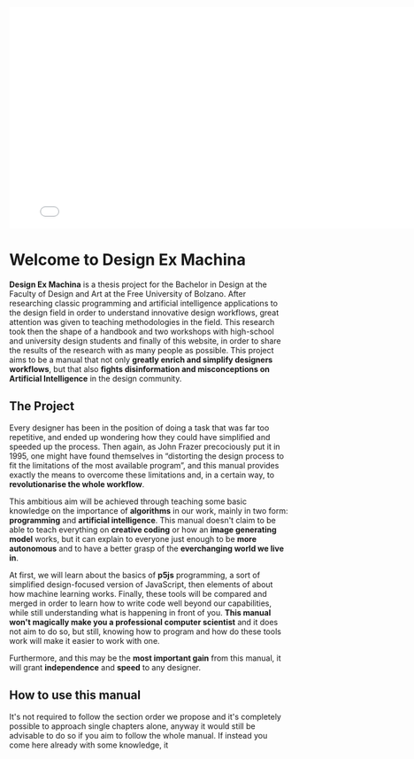 <iframe src="p5/sketch.html" width="800" height="400" style="border: none"></iframe>

# Welcome to Design Ex Machina

**Design Ex Machina** is a thesis project for the Bachelor in Design at the Faculty of Design and Art at the Free University of Bolzano. After researching classic programming and artificial intelligence applications to the design field in order to understand innovative design workflows, great attention was given to teaching methodologies in the field. This research took then the shape of a handbook and two workshops with high-school and university design students and finally of this website, in order to share the results of the research with as many people as possible. This project aims to be a manual that not only **greatly enrich and simplify designers workflows**, but that also **fights disinformation and misconceptions on Artificial Intelligence** in the design community.

## The Project

Every designer has been in the position of doing a task that was far too repetitive, and ended up wondering how they could have simplified and speeded up the process. Then again, as John Frazer precociously put it in 1995, one might have found themselves in “distorting the design process to fit the limitations of the most available program”, and this manual provides exactly the means to overcome these limitations and, in a certain way, to **revolutionarise the whole workflow**.

This ambitious aim will be achieved through teaching some basic knowledge on the importance of **algorithms** in our work, mainly in two form: **programming** and **artificial intelligence**. This manual doesn't claim to be able to teach everything on **creative coding** or how an **image generating model** works, but it can explain to everyone just enough to be **more autonomous** and to have a better grasp of the **everchanging world we live in**.

At first, we will learn about the basics of **p5js** programming, a sort of simplified design-focused version of JavaScript, then elements of about how machine learning works. Finally, these tools will be compared and merged in order to learn how to write code well beyond our capabilities, while still understanding what is happening in front of you. **This manual won't magically make you a professional computer scientist** and it does not aim to do so, but still, knowing how to program and how do these tools work will make it easier to work with one.

Furthermore, and this may be the **most important gain** from this manual, it will grant **independence** and **speed** to any designer.

## How to use this manual

It's not required to follow the section order we propose and it's completely possible to approach single chapters alone, anyway it would still be advisable to do so if you aim to follow the whole manual. If instead you come here already with some knowledge, it 